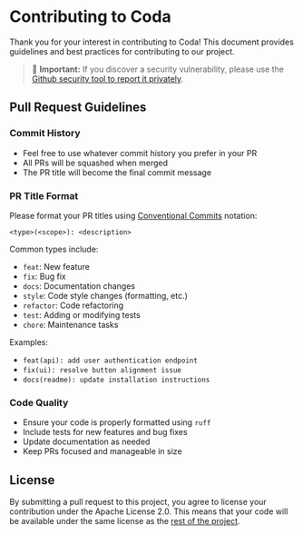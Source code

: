 # Contributing to Coda

Thank you for your interest in contributing to Coda! This document provides guidelines and best practices for contributing to our project.

<blockquote class='warning-note'>
     🔐 <b>Important:</b> If you discover a security vulnerability, please use the <a href="https://github.com/helixml/coda/security/advisories/new">Github security tool to report it privately</a>.
</blockquote>

## Pull Request Guidelines

### Commit History

- Feel free to use whatever commit history you prefer in your PR
- All PRs will be squashed when merged
- The PR title will become the final commit message

### PR Title Format

Please format your PR titles using [Conventional Commits](https://www.conventionalcommits.org/) notation:

```
<type>(<scope>): <description>
```

Common types include:
- `feat`: New feature
- `fix`: Bug fix
- `docs`: Documentation changes
- `style`: Code style changes (formatting, etc.)
- `refactor`: Code refactoring
- `test`: Adding or modifying tests
- `chore`: Maintenance tasks

Examples:
- `feat(api): add user authentication endpoint`
- `fix(ui): resolve button alignment issue`
- `docs(readme): update installation instructions`

### Code Quality

- Ensure your code is properly formatted using `ruff`
- Include tests for new features and bug fixes
- Update documentation as needed
- Keep PRs focused and manageable in size

## License

By submitting a pull request to this project, you agree to license your contribution under the Apache License 2.0. This means that your code will be available under the same license as the [rest of the project](../LICENSE).
